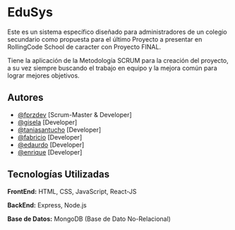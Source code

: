 
# EduSys

Este es un sistema específico diseñado para administradores de un colegio secundario como propuesta para el último Proyecto a presentar en RollingCode School de caracter con Proyecto FINAL.

Tiene la aplicación de la Metodología SCRUM para la creación del proyecto, a su vez siempre buscando el trabajo en equipo y la mejora común para lograr mejores objetivos.

## Autores

- [@fprzdev](https://github.com/FranprzDev) [Scrum-Master & Developer]
- [@gisela]()   [Developer]
- [@taniasantucho](https://github.com/taniasantucho) [Developer]
- [@fabricio]() [Developer]
- [@edaurdo]()  [Developer]
- [@enrique]()  [Developer]


## Tecnologías Utilizadas
**FrontEnd:** HTML, CSS, JavaScript, React-JS 

**BackEnd:** Express, Node.js

**Base de Datos:** MongoDB (Base de Dato No-Relacional)

